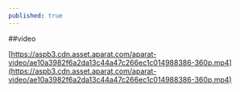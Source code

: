 ```yaml
---
published: true
---
```

##video

[https://aspb3.cdn.asset.aparat.com/aparat-video/ae10a3982f6a2da13c44a47c266ec1c014988386-360p.mp4](https://aspb3.cdn.asset.aparat.com/aparat-video/ae10a3982f6a2da13c44a47c266ec1c014988386-360p.mp4)

